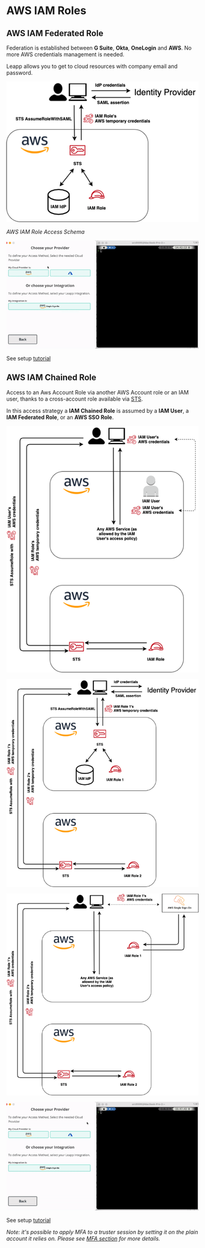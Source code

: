 # AWS IAM Roles

## AWS IAM Federated Role
Federation is established between **G Suite**, **Okta**, **OneLogin** and **AWS**. No more AWS credentials
management is needed.

Leapp allows you to get to cloud resources with company email and password.

![AWS IAM Role Access Schema](../images/AWS_IAM_FEDERATED_ROLE_ACCESS_SCHEMA.png)

*AWS IAM Role Access Schema*

![Federated Access Use-case](../videos/Federated.gif)

See setup [tutorial](https://www.github.com/Noovolari/leapp/wiki/tutorials)

## AWS IAM Chained Role
Access to an Aws Account Role via another AWS Account role or an IAM user, thanks to a cross-account role available via [STS](https://docs.aws.amazon.com/STS/latest/APIReference/welcome.html).

In this access strategy a **IAM Chained Role** is assumed by a **IAM User**, a **IAM Federated Role**, or an **AWS SSO Role**.

![](../images/AWS_IAM_CHAINED_ROLE_FROM_USER_ACCESS_SCHEMA.png)

![](../images/AWS_IAM_CHAINED_ROLE_FROM_FEDERATED_ROLE_ACCESS_SCHEMA.png)

![](../images/AWS_IAM_CHAINED_ROLE_FROM_AWS_SSO_ROLE_ACCESS_SCHEMA.png)

![Truster Access Use-case](../videos/Chained.gif)

See setup [tutorial](https://www.github.com/Noovolari/leapp/wiki/tutorials)

*Note: it's possible to apply MFA to a truster session by setting it on the plain account it relies on. Please see [MFA section](https://github.com/Noovolari/leapp/wiki/mfa) for more details.*
